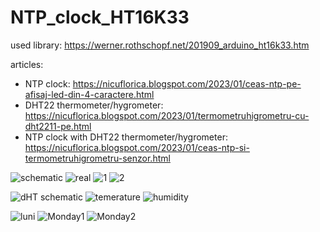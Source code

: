 # NTP_clock_HT16K33
used library: https://werner.rothschopf.net/201909_arduino_ht16k33.htm

articles:
- NTP clock: https://nicuflorica.blogspot.com/2023/01/ceas-ntp-pe-afisaj-led-din-4-caractere.html
- DHT22 thermometer/hygrometer: https://nicuflorica.blogspot.com/2023/01/termometruhigrometru-cu-dht2211-pe.html
- NTP clock with DHT22 thermometer/hygrometer: https://nicuflorica.blogspot.com/2023/01/ceas-ntp-si-termometruhigrometru-senzor.html

![schematic](https://blogger.googleusercontent.com/img/b/R29vZ2xl/AVvXsEgr_YnHnno8pCx-pcHoUiS-cVsLEkjbbGgnNZ7J5fZ2UlhMpTY6VFXQ2RzO3nWbASA3qgY6GxkUPs-ycOJtYxHUZmmqVvaarbtMA9Y3RF7uXT0FTADsg5VjkdznbghFyj29m6IAw1edqebZtrvPVw4PiLZYBfjAE0Zsl8ahGjIjFj3obR59C5MM_nyRJw/s320/NTP_clock_DST_HT16K33_14segm_sch1.png)
![real](https://blogger.googleusercontent.com/img/b/R29vZ2xl/AVvXsEi55dWEpozl0mAVSMEoM1RcOlEuth0UpCrFJWsT3hr2Q5NrEf5zs2mOAOGNh9U1QH_cRGHzLaZCwRhMVU1H1A9lA60xj4uJS8bEcY-WyDqY5WAx676dyzqOi9UH69LxAo_j_hpGUn0vh0OPXsM3lB05ov2ZwYEckIeQYlyBWkGzlQCwdaY4C_x3G-bfWQ/w200-h150/montaj_test_1.jpg)
![1](https://blogger.googleusercontent.com/img/b/R29vZ2xl/AVvXsEgRIZYzrJw9G1AQoJMUWfjGJQUKLeWaGA0WW3rrwBSsIgAWe1vNVeCMTtO5CdmVk85C3FDBFrXyRjC5dRHSWNpQvkm_-AS0vnw5b2NBi8UIZrkL3trpf2Cz7Q38BBCqOgx0r1P31CyZfk6Td6_emmnE2J8_6PU7K_ojQQucggqGZ7cAcvIGZoppXhjjEw/w200-h150/ora_vara.jpg)
![2](https://blogger.googleusercontent.com/img/b/R29vZ2xl/AVvXsEgVhEqN4xZOrlgH6q24BSpKRi0_yDcUEU8QnkPmfzJmUbneT7kSMRwbALoPxB1ON-NzuazvWrJ82G_iJ6AIfgBR1_ISfyHZ9B3ALmSIQzbUJ1rzF7J61jigVDFr0dUkM2A8Zp9RFnK-NJgyKQ3UIFwBGE3ed4TlxJjPDep0081VvC_PSjiP-ThqgKGeBg/w200-h150/ora_iarna.jpg)

![dHT schematic](https://blogger.googleusercontent.com/img/b/R29vZ2xl/AVvXsEhnwYYXMEE-21ox-0hu9X8wWhlvDYZRWI3V3vJb61FDB1AiTFH9npga9iqnzM_E5Zfah1vseaDVsOhIXIMBqzczWNMhAlhWDy-fmATYNu94WB6DQmE6ODgHPRid4LVg6Ogu_0Px36h10QulLH46DCU_2KTvN6u6a0j1k5BF_gt5ldhsmwVrTiKxQ9ha3w/w200-h98/Wemos_D1_DHT_HT16K33_14segm_test1_sch.png)
![temerature](https://blogger.googleusercontent.com/img/b/R29vZ2xl/AVvXsEhfiuoXq3ilSYlNQbna9F82yTJOp5Pss88oO0pYzkmg2L00M4FJIYrdsqZ4siZ5YVr8FOpq_AN2nIuTEavInfLQbddElPm7DAjCQM3Qk9DnaUpVZMKv4KSPJ_oYePSTFoH7tsfyPIo8dB9_d60u2JkoUGVjq7H9E8UHTPW9Qj1JU8LC5b_b808TeWgqeg/w200-h150/DHT_plus_25C.jpg)
![humidity](https://blogger.googleusercontent.com/img/b/R29vZ2xl/AVvXsEhOCMPsiyge1QGfCRNds7vPsHA_UPCLuHfoW4XBRFJrnpmNaX9k0aWCeKBT5toBmlla9WCqqPSvYpK297QuzntJ1lpYQGKX_2p_KVToMEanLepo4YmKNV0jhFgPdLlZdofeZtVrEISoIQLflMDdYZVrQ_hv-zHATZX-pfBDTKDy61lp1PFDLqq-7Uas5w/w200-h150/DHT_47lasuta.jpg)

![luni](https://blogger.googleusercontent.com/img/b/R29vZ2xl/AVvXsEj_xNINJl7W5--cXbPHKqWFlhm74BP9W8WG8jfEeb_vO2qtYrJj-aIQUup3OJQWyP99NJo2U6RwolBji851CnRycA-zelo5FV0eF0p5RlLz69lz6mKEEU8E_r8aBOpP78Ue_U8qMtAWFaRJUsLdZAGW6-fVBzUbiwZIXXMY2uDCr4Oao10s_vRb4X42sw/w200-h127/ceas_NTP_meteo_08.png) 
![Monday1](https://blogger.googleusercontent.com/img/b/R29vZ2xl/AVvXsEjzm8SyRP5RAAj4EUpoNikb_7eDITiq2GhHwutqsgFi42ZJfflSjRMznwr79T_aClk81VJQDIHthoegHmZrqeqxa5p-Kczw93X7GCyXo88EM3QfF5V6atqLqwZppcPh7mjKVVSeJmqtq0cVukeICh9Uf0uYiN-pmjPq4OTRW6mpOP_aMFAzI-a4TK2pDA/w200-h132/ceas_NTP_meteo_02.png)
![Monday2](https://blogger.googleusercontent.com/img/b/R29vZ2xl/AVvXsEgrDPYgmezAeJ6ZAx75sJSL9vqOicTno1abMSoZo8yEPh_LzjgRBlsPDV3Mvb2qSZVHzDo79RkNIivnGx42Pi2pq0Mys1D1H10BYf_H9GO9NBBe2htJ1wBGEpcOdULU5u2Paej8aIrRuEuy_QH9_Q_JZJatKufr9GjeTmKX7gjVZ24S1LyoqECoWCvnMQ/w200-h129/ceas_NTP_meteo_03.png)


